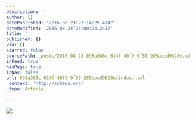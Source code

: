 ```yaml
---
description: ''
author: []
datePublished: '2016-08-23T23:14:29.414Z'
dateModified: '2016-08-23T23:00:24.241Z'
title: ''
publisher: {}
via: {}
starred: false
sourcePath: _posts/2016-08-23-098a368c-014f-40f9-9f50-289aeed9628e.md
inFeed: true
hasPage: true
inNav: false
url: 098a368c-014f-40f9-9f50-289aeed9628e/index.html
_context: 'http://schema.org'
_type: Article

---
```

![](https://the-grid-user-content.s3-us-west-2.amazonaws.com/10789d06-b3ea-403b-83c8-a3ef64a8c3e3.jpg)